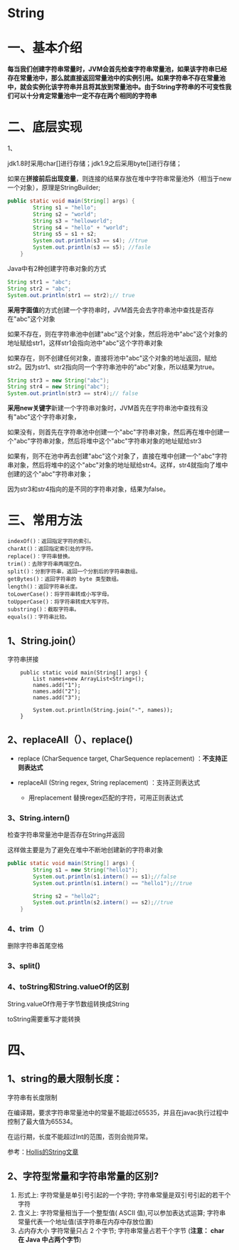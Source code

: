 # String

# 一、基本介绍

**每当我们创建字符串常量时，JVM会首先检查字符串常量池，如果该字符串已经存在常量池中，那么就直接返回常量池中的实例引用。如果字符串不存在常量池中，就会实例化该字符串并且将其放到常量池中。由于String字符串的不可变性我们可以十分肯定常量池中一定不存在两个相同的字符串**



# 二、底层实现

1、

jdk1.8时采用char[]进行存储；jdk1.9之后采用byte[]进行存储；



如果在**拼接前后出现变量**，则连接的结果存放在堆中字符串常量池外（相当于new一个对象），原理是StringBuilder;

```java
public static void main(String[] args) {
        String s1 = "hello";
        String s2 = "world";
        String s3 = "helloworld";
        String s4 = "hello" + "world";
        String s5 = s1 + s2;
        System.out.println(s3 == s4); //true
        System.out.println(s3 == s5); //fasle
    }
```





Java中有2种创建字符串对象的方式

```java
String str1 = "abc";
String str2 = "abc";
System.out.println(str1 == str2);// true
```

**采用字面值**的方式创建一个字符串时，JVM首先会去字符串池中查找是否存在"abc"这个对象

如果不存在，则在字符串池中创建"abc"这个对象，然后将池中"abc"这个对象的地址赋给str1，这样str1会指向池中"abc"这个字符串对象

如果存在，则不创建任何对象，直接将池中"abc"这个对象的地址返回，赋给str2。因为str1、str2指向同一个字符串池中的"abc"对象，所以结果为true。

```java
String str3 = new String("abc");
String str4 = new String("abc");
System.out.println(str3 == str4);// false
```

**采用new关键字**新建一个字符串对象时，JVM首先在字符串池中查找有没有"abc"这个字符串对象，

如果没有，则首先在字符串池中创建一个"abc"字符串对象，然后再在堆中创建一个"abc"字符串对象，然后将堆中这个"abc"字符串对象的地址赋给str3

如果有，则不在池中再去创建"abc"这个对象了，直接在堆中创建一个"abc"字符串对象，然后将堆中的这个"abc"对象的地址赋给str4。这样，str4就指向了堆中创建的这个"abc"字符串对象；

因为str3和str4指向的是不同的字符串对象，结果为false。





# 三、常用方法

```
indexOf()：返回指定字符的索引。
charAt()：返回指定索引处的字符。
replace()：字符串替换。
trim()：去除字符串两端空白。
split()：分割字符串，返回一个分割后的字符串数组。
getBytes()：返回字符串的 byte 类型数组。
length()：返回字符串长度。
toLowerCase()：将字符串转成小写字母。
toUpperCase()：将字符串转成大写字符。
substring()：截取字符串。
equals()：字符串比较。
```

## 1、String.join(）

字符串拼接

```
    public static void main(String[] args) {
        List names=new ArrayList<String>();
        names.add("1");
        names.add("2");
        names.add("3");
        
        System.out.println(String.join("-", names));
    }
```

## 2、replaceAll（）、replace()

- replace  (CharSequence target, CharSequence replacement)   ：**不支持正则表达式**

- replaceAll (String regex,  String replacement) ：支持正则表达式
  - 用replacement 替换regex匹配的字符，可用正则表达式



###  3、String.intern()

检查字符串常量池中是否存在String并返回

这样做主要是为了避免在堆中不断地创建新的字符串对象

```java
public static void main(String[] args) {
        String s1 = new String("hello1");
        System.out.println(s1.intern() == s1);//false
        System.out.println(s1.intern() == "hello1");//true

        String s2 = "hello2";
        System.out.println(s2.intern() == s2);//true
    }
```



### 4、trim（）

删除字符串首尾空格



### 3、split()



### 4、toString和String.valueOf的区别

String.valueOf作用于字节数组转换成String

toString需要重写才能转换





# 四、

## 1、string的最大限制长度：

字符串有长度限制

在编译期，要求字符串常量池中的常量不能超过65535，并且在javac执行过程中控制了最大值为65534。

在运行期，长度不能超过Int的范围，否则会抛异常。



参考：[Hollis的String文章](https://mp.weixin.qq.com/s?__biz=MzI3NzE0NjcwMg==&mid=2650128788&idx=1&sn=b166e7bbc2792bce6e6835e8e4a6f9bf&chksm=f36bdcb5c41c55a3171d7b9cfbc637f014ece5036db378ab2cb10ebe8888c266690e2b1cb285&scene=126&sessionid=1589937532&key=ee7920faaaff2a8b93c9d05966d6c461ea5f3897f5e2475c3f56b82a1d6c9dc2c7680c3a1b93f3e01f2aabc5b34b15dfec47f48b82572f2d41a2eb1bb350ed17a124567376ebbc1dabb157f2422db18d&ascene=1&uin=MTg5MjE1NTkyOQ%3D%3D&devicetype=Windows+10+x64&version=6209007b&lang=zh_CN&exportkey=A1zsDDtl0QodfNyvpUvYJxQ%3D&pass_ticket=bvn6zszeDqk3OY9SoL0rKUnaFwIDPRfyYnVN4xYEATVEcM4WO%2B9hHkhpBpoW9Ilv)







## 2、字符型常量和字符串常量的区别?

1. 形式上: 字符常量是单引号引起的一个字符; 字符串常量是双引号引起的若干个字符
2. 含义上: 字符常量相当于一个整型值( ASCII 值),可以参加表达式运算; 字符串常量代表一个地址值(该字符串在内存中存放位置)
3. 占内存大小 字符常量只占 2 个字节; 字符串常量占若干个字节 (**注意： char 在 Java 中占两个字节**)
